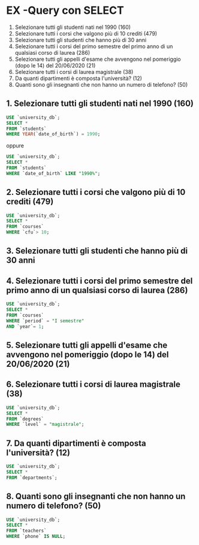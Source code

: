 # EX -Query con SELECT 
1. Selezionare tutti gli studenti nati nel 1990 (160)
2. Selezionare tutti i corsi che valgono più di 10 crediti (479)
3. Selezionare tutti gli studenti che hanno più di 30 anni
4. Selezionare tutti i corsi del primo semestre del primo anno di un qualsiasi corso di
laurea (286)
5. Selezionare tutti gli appelli d'esame che avvengono nel pomeriggio (dopo le 14) del
20/06/2020 (21)
6. Selezionare tutti i corsi di laurea magistrale (38)
7. Da quanti dipartimenti è composta l'università? (12)
8. Quanti sono gli insegnanti che non hanno un numero di telefono? (50)

## 1. Selezionare tutti gli studenti nati nel 1990 (160)
```sql
USE `university_db`;
SELECT *
FROM `students`
WHERE YEAR(`date_of_birth`) = 1990;
```
oppure

```sql
USE `university_db`;
SELECT *
FROM `students`
WHERE `date_of_birth` LIKE "1990%";
```
## 2. Selezionare tutti i corsi che valgono più di 10 crediti (479)
```sql
USE `university_db`;
SELECT *
FROM `courses`
WHERE `cfu`> 10;
```
## 3. Selezionare tutti gli studenti che hanno più di 30 anni

## 4. Selezionare tutti i corsi del primo semestre del primo anno di un qualsiasi corso di laurea (286)
```sql
USE `university_db`;
SELECT *
FROM `courses`
WHERE `period` = "I semestre"
AND `year`= 1;
```
## 5. Selezionare tutti gli appelli d'esame che avvengono nel pomeriggio (dopo le 14) del 20/06/2020 (21)

## 6. Selezionare tutti i corsi di laurea magistrale (38)
```sql
USE `university_db`;
SELECT *
FROM `degrees`
WHERE `level` = "magistrale";
```
## 7. Da quanti dipartimenti è composta l'università? (12)
```sql
USE `university_db`;
SELECT *
FROM `departments`;
```
## 8. Quanti sono gli insegnanti che non hanno un numero di telefono? (50)
```sql
USE `university_db`;
SELECT *
FROM `teachers`
WHERE `phone` IS NULL;
```
